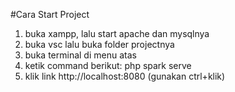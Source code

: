 #Cara Start Project

1. buka xampp, lalu start apache dan mysqlnya
2. buka vsc lalu buka folder projectnya 
3. buka terminal di menu atas
4. ketik command berikut: php spark serve 
5. klik link http://localhost:8080 (gunakan ctrl+klik)